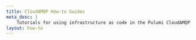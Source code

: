```yaml
---
title: CloudAMQP How-to Guides
meta_desc: |
    Tutorials for using infrastructure as code in the Pulumi CloudAMQP package
layout: how-to
---
```

